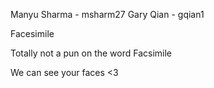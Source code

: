 Manyu Sharma - msharm27
Gary Qian - gqian1

Facesimile

Totally not a pun on the word Facsimile

We can see your faces <3 
